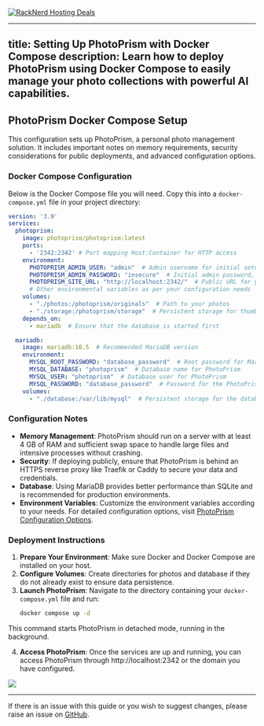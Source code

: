 <a href="https://my.racknerd.com/aff.php?aff=5792ref=techdox.nz" target="_blank">
    <img src="https://racknerd.com/banners/728x90.gif" alt="RackNerd Hosting Deals">
</a>

---
title: Setting Up PhotoPrism with Docker Compose
description: Learn how to deploy PhotoPrism using Docker Compose to easily manage your photo collections with powerful AI capabilities.
---

## PhotoPrism Docker Compose Setup

This configuration sets up PhotoPrism, a personal photo management solution. It includes important notes on memory requirements, security considerations for public deployments, and advanced configuration options.

### Docker Compose Configuration

Below is the Docker Compose file you will need. Copy this into a `docker-compose.yml` file in your project directory:

```yaml
version: '3.9'
services:
  photoprism:
    image: photoprism/photoprism:latest
    ports:
      - '2342:2342' # Port mapping Host:Container for HTTP access
    environment:
      PHOTOPRISM_ADMIN_USER: "admin"  # Admin username for initial setup
      PHOTOPRISM_ADMIN_PASSWORD: "insecure"  # Initial admin password, change this!
      PHOTOPRISM_SITE_URL: "http://localhost:2342/"  # Public URL for your instance
      # Other environmental variables as per your configuration needs
    volumes:
      - "./photos:/photoprism/originals"  # Path to your photos
      - "./storage:/photoprism/storage"  # Persistent storage for thumbnails, database
    depends_on:
      - mariadb  # Ensure that the database is started first

  mariadb:
    image: mariadb:10.5  # Recommended MariaDB version
    environment:
      MYSQL_ROOT_PASSWORD: "database_password"  # Root password for MariaDB
      MYSQL_DATABASE: "photoprism"  # Database name for PhotoPrism
      MYSQL_USER: "photoprism"  # Database user for PhotoPrism
      MYSQL_PASSWORD: "database_password"  # Password for the PhotoPrism database user
    volumes:
      - "./database:/var/lib/mysql"  # Persistent storage for the database
```

### Configuration Notes

- **Memory Management**: PhotoPrism should run on a server with at least 4 GB of RAM and sufficient swap space to handle large files and intensive processes without crashing.
- **Security**: If deploying publicly, ensure that PhotoPrism is behind an HTTPS reverse proxy like Traefik or Caddy to secure your data and credentials.
- **Database**: Using MariaDB provides better performance than SQLite and is recommended for production environments.
- **Environment Variables**: Customize the environment variables according to your needs. For detailed configuration options, visit [PhotoPrism Configuration Options](https://docs.photoprism.app/getting-started/config-options/).

### Deployment Instructions

1. **Prepare Your Environment**: Make sure Docker and Docker Compose are installed on your host.
2. **Configure Volumes**: Create directories for photos and database if they do not already exist to ensure data persistence.
3. **Launch PhotoPrism**:
   Navigate to the directory containing your `docker-compose.yml` file and run:
   ```bash
   docker compose up -d
   ```
This command starts PhotoPrism in detached mode, running in the background.

4. **Access PhotoPrism**: Once the services are up and running, you can access PhotoPrism through http://localhost:2342 or the domain you have configured.


<a href="https://www.buymeacoffee.com/techdox"><img src="https://img.buymeacoffee.com/button-api/?text=Buy me a cup of tea&emoji=🍵&slug=techdox&button_colour=FFDD00&font_colour=000000&font_family=Cookie&outline_colour=000000&coffee_colour=ffffff" /></a>


---

If there is an issue with this guide or you wish to suggest changes, please raise an issue on [GitHub](https://github.com/Techdox/techdox-docs).

